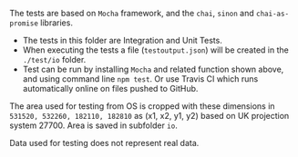 The tests are based on `Mocha` framework, and the `chai`, `sinon` and `chai-as-promise` libraries.

* The tests in this folder are Integration and Unit Tests.
* When executing the tests a file (`testoutput.json`) will be created in the `./test/io` folder.
* Test can be run by installing `Mocha` and related function shown above, and using command line `npm test`. Or use Travis CI which runs automatically online on files pushed to GitHub.

The area used for testing from OS is cropped with these dimensions in `531520, 532260, 182110, 182810` as (x1, x2, y1, y2) based on UK projection system 27700. Area is saved in subfolder `io`.

Data used for testing does not represent real data.
